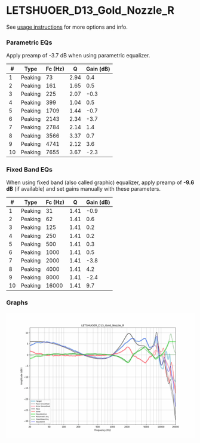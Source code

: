 # LETSHUOER_D13_Gold_Nozzle_R
See [usage instructions](https://github.com/jaakkopasanen/AutoEq#usage) for more options and info.

### Parametric EQs
Apply preamp of -3.7 dB when using parametric equalizer.

|   # | Type    |   Fc (Hz) |    Q |   Gain (dB) |
|-----|---------|-----------|------|-------------|
|   1 | Peaking |        73 | 2.94 |         0.4 |
|   2 | Peaking |       161 | 1.65 |         0.5 |
|   3 | Peaking |       225 | 2.07 |        -0.3 |
|   4 | Peaking |       399 | 1.04 |         0.5 |
|   5 | Peaking |      1709 | 1.44 |        -0.7 |
|   6 | Peaking |      2143 | 2.34 |        -3.7 |
|   7 | Peaking |      2784 | 2.14 |         1.4 |
|   8 | Peaking |      3566 | 3.37 |         0.7 |
|   9 | Peaking |      4741 | 2.12 |         3.6 |
|  10 | Peaking |      7655 | 3.67 |        -2.3 |

### Fixed Band EQs
When using fixed band (also called graphic) equalizer, apply preamp of **-9.6 dB** (if available) and set gains manually with these parameters.

|   # | Type    |   Fc (Hz) |    Q |   Gain (dB) |
|-----|---------|-----------|------|-------------|
|   1 | Peaking |        31 | 1.41 |        -0.9 |
|   2 | Peaking |        62 | 1.41 |         0.6 |
|   3 | Peaking |       125 | 1.41 |         0.2 |
|   4 | Peaking |       250 | 1.41 |         0.2 |
|   5 | Peaking |       500 | 1.41 |         0.3 |
|   6 | Peaking |      1000 | 1.41 |         0.5 |
|   7 | Peaking |      2000 | 1.41 |        -3.8 |
|   8 | Peaking |      4000 | 1.41 |         4.2 |
|   9 | Peaking |      8000 | 1.41 |        -2.4 |
|  10 | Peaking |     16000 | 1.41 |         9.7 |

### Graphs
![](./LETSHUOER_D13_Gold_Nozzle_R.png)
